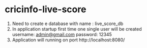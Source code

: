 # cricinfo-live-score

1. Need to create e database with name : live_score_db
2. In application startup first time one single user will be created 
   username: admin@gmail.com 
   password: 12345
3. Application will running on port http://localhost:8080/

